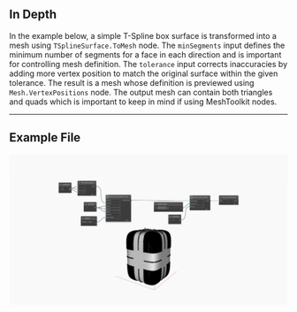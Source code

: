 ## In Depth
In the example below, a simple T-Spline box surface is transformed into a mesh using `TSplineSurface.ToMesh` node. The `minSegments` input defines the minimum number of segments for a face in each direction and is important for controlling mesh definition. The `tolerance` input corrects inaccuracies by adding more vertex position to match the original surface within the given tolerance. The result is a mesh whose definition is previewed using `Mesh.VertexPositions` node. 
The output mesh can contain both triangles and quads which is important to keep in mind if using MeshToolkit nodes. 
___
## Example File

![TSplineSurface.ToMesh](./Autodesk.DesignScript.Geometry.TSpline.TSplineSurface.ToMesh_img.jpg)